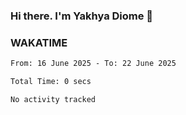 ### Hi there. I'm Yakhya Diome 👋

### WAKATIME
<!--START_SECTION:waka-->

```txt
From: 16 June 2025 - To: 22 June 2025

Total Time: 0 secs

No activity tracked
```

<!--END_SECTION:waka-->
